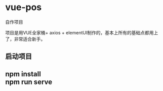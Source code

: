 # vue-pos
自作项目

项目是用VUE全家桶+ axios + elementUI制作的，基本上所有的基础点都用上了，非常适合新手。

<h2>启动项目<h2>
npm install
<br>
npm run serve